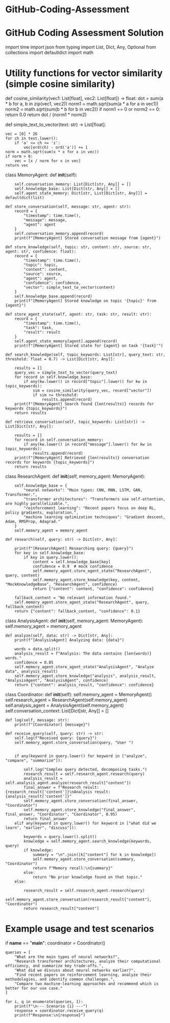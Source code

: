 # GitHub-Coding-Assessment
# GitHub Coding Assessment Solution
import time
import json
from typing import List, Dict, Any, Optional
from collections import defaultdict
import math


# Utility functions for vector similarity (simple cosine similarity)
def cosine_similarity(vec1: List[float], vec2: List[float]) -> float:
    dot = sum(a * b for a, b in zip(vec1, vec2))
    norm1 = math.sqrt(sum(a * a for a in vec1))
    norm2 = math.sqrt(sum(b * b for b in vec2))
    if norm1 == 0 or norm2 == 0:
        return 0.0
    return dot / (norm1 * norm2)


def simple_text_to_vector(text: str) -> List[float]:
  
    vec = [0] * 26
    for ch in text.lower():
        if 'a' <= ch <= 'z':
            vec[ord(ch) - ord('a')] += 1
    norm = math.sqrt(sum(x * x for x in vec))
    if norm > 0:
        vec = [x / norm for x in vec]
    return vec


class MemoryAgent:
    def __init__(self):
 
        self.conversation_memory: List[Dict[str, Any]] = []
        self.knowledge_base: List[Dict[str, Any]] = []
        self.agent_state_memory: Dict[str, List[Dict[str, Any]]] = defaultdict(list)

    def store_conversation(self, message: str, agent: str):
        record = {
            "timestamp": time.time(),
            "message": message,
            "agent": agent
        }
        self.conversation_memory.append(record)
        print(f"[MemoryAgent] Stored conversation message from {agent}")

    def store_knowledge(self, topic: str, content: str, source: str, agent: str, confidence: float):
        record = {
            "timestamp": time.time(),
            "topic": topic,
            "content": content,
            "source": source,
            "agent": agent,
            "confidence": confidence,
            "vector": simple_text_to_vector(content)
        }
        self.knowledge_base.append(record)
        print(f"[MemoryAgent] Stored knowledge on topic '{topic}' from {agent}")

    def store_agent_state(self, agent: str, task: str, result: str):
        record = {
            "timestamp": time.time(),
            "task": task,
            "result": result
        }
        self.agent_state_memory[agent].append(record)
        print(f"[MemoryAgent] Stored state for {agent} on task '{task}'")

    def search_knowledge(self, topic_keywords: List[str], query_text: str, threshold: float = 0.7) -> List[Dict[str, Any]]:
       
        results = []
        query_vec = simple_text_to_vector(query_text)
        for record in self.knowledge_base:
            if any(kw.lower() in record["topic"].lower() for kw in topic_keywords):
                sim = cosine_similarity(query_vec, record["vector"])
                if sim >= threshold:
                    results.append(record)
        print(f"[MemoryAgent] Search found {len(results)} records for keywords {topic_keywords}")
        return results

    def retrieve_conversation(self, topic_keywords: List[str]) -> List[Dict[str, Any]]:
      
        results = []
        for record in self.conversation_memory:
            if any(kw.lower() in record["message"].lower() for kw in topic_keywords):
                results.append(record)
        print(f"[MemoryAgent] Retrieved {len(results)} conversation records for keywords {topic_keywords}")
        return results


class ResearchAgent:
    def __init__(self, memory_agent: MemoryAgent):
       
        self.knowledge_base = {
            "neural networks": "Main types: CNN, RNN, LSTM, GAN, Transformer.",
            "transformer architectures": "Transformers use self-attention, are highly parallelizable.",
            "reinforcement learning": "Recent papers focus on deep RL, policy gradients, exploration.",
            "machine learning optimization techniques": "Gradient descent, Adam, RMSProp, Adagrad."
        }
        self.memory_agent = memory_agent

    def research(self, query: str) -> Dict[str, Any]:
     
        print(f"[ResearchAgent] Researching query: {query}")
        for key in self.knowledge_base:
            if key in query.lower():
                content = self.knowledge_base[key]
                confidence = 0.9  # mock confidence
                self.memory_agent.store_agent_state("ResearchAgent", query, content)
                self.memory_agent.store_knowledge(key, content, "MockKnowledgeBase", "ResearchAgent", confidence)
                return {"content": content, "confidence": confidence}
        
        fallback_content = "No relevant information found."
        self.memory_agent.store_agent_state("ResearchAgent", query, fallback_content)
        return {"content": fallback_content, "confidence": 0.1}


class AnalysisAgent:
    def __init__(self, memory_agent: MemoryAgent):
        self.memory_agent = memory_agent

    def analyze(self, data: str) -> Dict[str, Any]:
        print(f"[AnalysisAgent] Analyzing data: {data}")
     
        words = data.split()
        analysis_result = f"Analysis: The data contains {len(words)} words."
        confidence = 0.85
        self.memory_agent.store_agent_state("AnalysisAgent", "Analyze data", analysis_result)
        self.memory_agent.store_knowledge("analysis", analysis_result, "AnalysisAgent", "AnalysisAgent", confidence)
        return {"content": analysis_result, "confidence": confidence}


class Coordinator:
    def __init__(self):
        self.memory_agent = MemoryAgent()
        self.research_agent = ResearchAgent(self.memory_agent)
        self.analysis_agent = AnalysisAgent(self.memory_agent)
        self.conversation_context: List[Dict[str, Any]] = []

    def log(self, message: str):
        print(f"[Coordinator] {message}")

    def receive_query(self, query: str) -> str:
        self.log(f"Received query: {query}")
        self.memory_agent.store_conversation(query, "User ")

       
        if any(keyword in query.lower() for keyword in ["analyze", "compare", "summarize"]):
       
            self.log("Complex query detected, decomposing tasks.")
            research_result = self.research_agent.research(query)
            analysis_result = self.analysis_agent.analyze(research_result["content"])
            final_answer = f"Research result: {research_result['content']}\nAnalysis result: {analysis_result['content']}"
            self.memory_agent.store_conversation(final_answer, "Coordinator")
            self.memory_agent.store_knowledge("final_answer", final_answer, "Coordinator", "Coordinator", 0.95)
            return final_answer
        elif any(keyword in query.lower() for keyword in ["what did we learn", "earlier", "discuss"]):
           
            keywords = query.lower().split()
            knowledge = self.memory_agent.search_knowledge(keywords, query)
            if knowledge:
                summary = "\n".join([k["content"] for k in knowledge])
                self.memory_agent.store_conversation(summary, "Coordinator")
                return f"Memory recall:\n{summary}"
            else:
                return "No prior knowledge found on that topic."
        else:
       
            research_result = self.research_agent.research(query)
            self.memory_agent.store_conversation(research_result["content"], "Coordinator")
            return research_result["content"]


# Example usage and test scenarios
if __name__ == "__main__":
    coordinator = Coordinator()

    queries = [
        "What are the main types of neural networks?",
        "Research transformer architectures, analyze their computational efficiency, and summarize key trade-offs.",
        "What did we discuss about neural networks earlier?",
        "Find recent papers on reinforcement learning, analyze their methodologies, and identify common challenges.",
        "Compare two machine-learning approaches and recommend which is better for our use case."
    ]

    for i, q in enumerate(queries, 1):
        print(f"\n--- Scenario {i} ---")
        response = coordinator.receive_query(q)
        print(f"Response:\n{response}")
